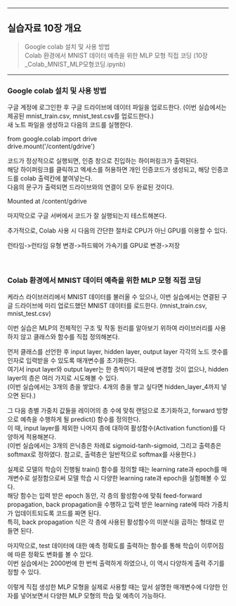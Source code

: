 -----------------------------------------------------------------------------------------------------

## 실습자료 10장 개요

> Google colab 설치 및 사용 방법 <br>
> Colab 환경에서 MNIST 데이터 예측을 위한 MLP 모형 직접 코딩 (10장_Colab_MNIST_MLP모형코딩.ipynb) <br>

-----------------------------------------------------------------------------------------------------



### Google colab 설치 및 사용 방법

구글 계정에 로그인한 후 구글 드라이브에 데이터 파일을 업로드한다. (이번 실습에서는 제공된 mnist_train.csv, mnist_test.csv를 업로드한다.) <br>
새 노트 파일을 생성하고 다음의 코드를 실행한다. <br>

from google.colab import drive <br>
drive.mount('/content/gdrive') <br>

코드가 정상적으로 실행되면, 인증 창으로 진입하는 하이퍼링크가 출력된다. <br>
해당 하이퍼링크를 클릭하고 엑세스를 허용하면 개인 인증코드가 생성되고, 해당 인증코드를 colab 출력칸에 붙여넣는다. <br>
다음의 문구가 출력되면 드라이브와의 연결이 모두 완료된 것이다. <br>

Mounted at /content/gdrive <br>

마지막으로 구글 서버에서 코드가 잘 실행되는지 테스트해본다. <br>

추가적으로, Colab 사용 시 다음의 간단한 절차로 CPU가 아닌 GPU를 이용할 수 있다. <br>

런타임->런타임 유형 변경->하드웨어 가속기를 GPU로 변경->저장 <br><br><br>






### Colab 환경에서 MNIST 데이터 예측을 위한 MLP 모형 직접 코딩

케라스 라이브러리에서 MNIST 데이터를 불러올 수 있으나, 이번 실습에서는 연결된 구글 드라이브에 미리 업로드했던 MNIST 데이터를 로드한다. (mnist_train.csv, mnist_test.csv) <br>

이번 실습은 MLP의 전체적인 구조 및 작동 원리를 알아보기 위하여 라이브러리를 사용하지 않고 클래스와 함수를 직접 정의해본다. <br>

먼저 클래스를 선언한 후 input layer, hidden layer, output layer 각각의 노드 갯수를 인자로 입력받을 수 있도록 매개변수를 초기화한다. <br>
여기서 input layer와 output layer는 한 층씩이기 때문에 변경할 것이 없으나, hidden layer의 층은 여러 가지로 시도해볼 수 있다. <br>
(이번 실습에서는 3개의 층을 쌓았다. 4개의 층을 쌓고 싶다면 hidden_layer_4까지 넣으면 된다.) <br>

그 다음 층별 가중치 값들을 레이어의 층 수에 맞춰 랜덤으로 초기화하고, forward 방향으로 예측을 수행하게 될 predict() 함수를 정의한다. <br>
이 때, input layer를 제외한 나머지 층에 대하여 활성함수(Activation function)를 다양하게 적용해본다. <br>
(이번 실습에서는 3개의 은닉층은 차례로 sigmoid-tanh-sigmoid, 그리고 출력층은 softmax로 정하였다. 참고로, 출력층은 일반적으로 softmax를 사용한다.) <br>

실제로 모델의 학습이 진행될 train() 함수를 정의할 때는 learning rate과 epoch를 매개변수로 설정함으로써 모델 학습 시 다양한 learning rate과 epoch을 실험해볼 수 있다. <br>
해당 함수는 입력 받은 epoch 동안, 각 층의 활성함수에 맞춰 feed-forward propagation, back propagation을 수행하고 입력 받은 learning rate에 따라 가중치가 업데이트되도록 코드를 짜면 된다. <br>
특히, back propagation 식은 각 층에 사용된 활성함수의 미분식을 곱하는 형태로 만들면 된다. <br>

마지막으로, test 데이터에 대한 예측 정확도를 출력하는 함수를 통해 학습이 이루어짐에 따른 정확도 변화를 볼 수 있다. <br>
이번 실습에서는 2000번에 한 번씩 출력하게 하였으나, 이 역시 다양하게 출력 주기를 정할 수 있다. <br>

이렇게 직접 생성한 MLP 모형을 실제로 사용할 때는 앞서 설명한 매개변수에 다양한 인자를 넣어보면서 다양한 MLP 모형의 학습 및 예측이 가능하다. <br>

